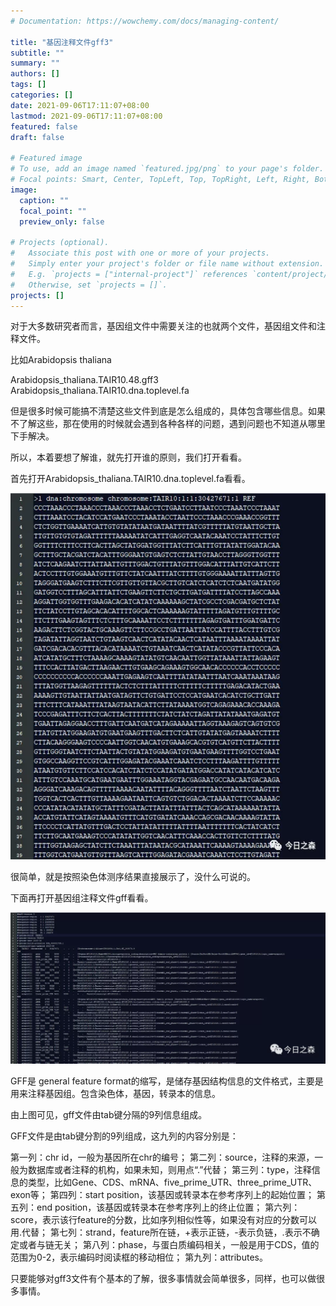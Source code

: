 ```yaml
---
# Documentation: https://wowchemy.com/docs/managing-content/

title: "基因注释文件gff3"
subtitle: ""
summary: ""
authors: []
tags: []
categories: []
date: 2021-09-06T17:11:07+08:00
lastmod: 2021-09-06T17:11:07+08:00
featured: false
draft: false

# Featured image
# To use, add an image named `featured.jpg/png` to your page's folder.
# Focal points: Smart, Center, TopLeft, Top, TopRight, Left, Right, BottomLeft, Bottom, BottomRight.
image:
  caption: ""
  focal_point: ""
  preview_only: false

# Projects (optional).
#   Associate this post with one or more of your projects.
#   Simply enter your project's folder or file name without extension.
#   E.g. `projects = ["internal-project"]` references `content/project/deep-learning/index.md`.
#   Otherwise, set `projects = []`.
projects: []
---
```

对于大多数研究者而言，基因组文件中需要关注的也就两个文件，基因组文件和注释文件。

比如Arabidopsis thaliana

Arabidopsis_thaliana.TAIR10.48.gff3
Arabidopsis_thaliana.TAIR10.dna.toplevel.fa

但是很多时候可能搞不清楚这些文件到底是怎么组成的，具体包含哪些信息。如果不了解这些，那在使用的时候就会遇到各种各样的问题，遇到问题也不知道从哪里下手解决。



所以，本着要想了解谁，就先打开谁的原则，我们打开看看。

首先打开Arabidopsis_thaliana.TAIR10.dna.toplevel.fa看看。

![](p1.png)

很简单，就是按照染色体测序结果直接展示了，没什么可说的。


下面再打开基因组注释文件gff看看。

![](p2.png)

GFF是 general feature format的缩写，是储存基因结构信息的文件格式，主要是用来注释基因组。包含染色体，基因，转录本的信息。



由上图可见，gff文件由tab键分隔的9列信息组成。



GFF文件是由tab键分割的9列组成，这九列的内容分别是：

第一列：chr id，一般为基因所在chr的编号；
第二列：source，注释的来源，一般为数据库或者注释的机构，如果未知，则用点“.”代替；
第三列：type，注释信息的类型，比如Gene、CDS、mRNA、five_prime_UTR、three_prime_UTR、exon等；
第四列：start position，该基因或转录本在参考序列上的起始位置；
第五列：end position，该基因或转录本在参考序列上的终止位置；
第六列：score，表示该行feature的分数，比如序列相似性等，如果没有对应的分数可以用.代替；
第七列：strand，feature所在链，+表示正链，-表示负链，.表示不确定或者与链无关；
第八列：phase，与蛋白质编码相关，一般是用于CDS，值的范围为0-2，表示编码时阅读框的移动相位；
第九列：attributes。



只要能够对gff3文件有个基本的了解，很多事情就会简单很多，同样，也可以做很多事情。
